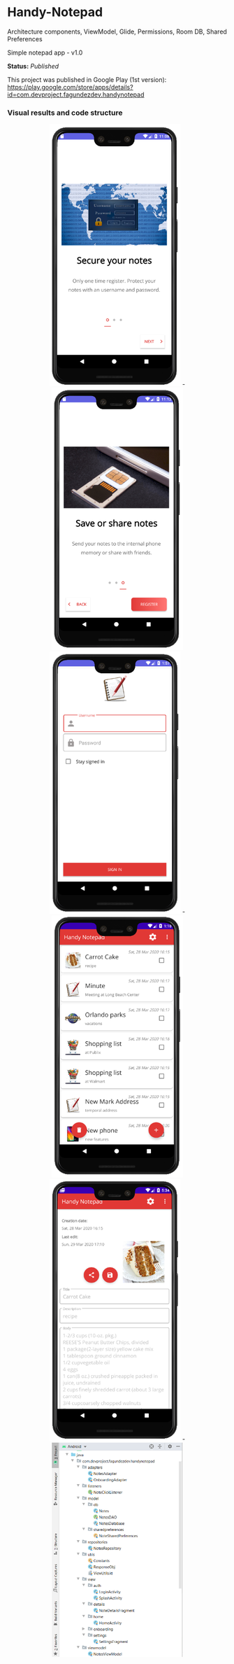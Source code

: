 # Handy-Notepad
Architecture components, ViewModel, Glide, Permissions, Room DB, Shared Preferences

Simple notepad app - v1.0

**Status:** *Published*

This project was published in Google Play (1st version): https://play.google.com/store/apps/details?id=com.devproject.fagundezdev.handynotepad

### Visual results and code structure
<p align="center">
<img src="images/onboarding01.png" width="300"> - <img src="images/onboarding02.png" width="300"> 
<img src="images/auth2.png" width="300"> - <img src="images/home2.png" width="300"> 
<img src="images/note2.png" width="300"> - <img src="images/structure.png" width="300">
</p>
